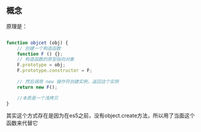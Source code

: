 ## 概念

原理是：


```js

function objcet (obj) {
    // 创建一个构造函数
    function F () {};
    // 构造函数的原型指向对象
    F.prototype = obj;
    F.prototype.constructor = F;
    
    // 然后调用 new 操作符创建实例，返回这个实例
    return new F();

    //本质是一个浅拷贝
}
```

其实这个方式存在是因为在es5之前，没有object.create方法，所以用了当面这个函数来代替它
